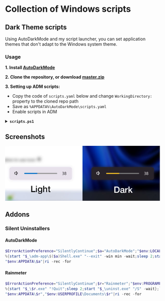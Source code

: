 # Collection of Windows scripts

## Dark Theme scripts

Using AutoDarkMode and my script launcher, you can set application themes that don't adapt to the Windows system theme.

### Usage

**1. Install [AutoDarkMode](https://github.com/AutoDarkMode/Windows-Auto-Night-Mode)**

**2. Clone the repository, or download [**master.zip**](https://github.com/wvzxn/win_scripts/archive/refs/heads/master.zip)**

**3. Setting up ADM scripts:**

- Copy the code of `scripts.yaml` below and change `WorkingDirectory:` property to the cloned repo path
- Save as `%APPDATA%\AutoDarkMode\scripts.yaml`
- Enable scripts in ADM

<details><summary><b><code>scripts.ps1</code></b></summary>

```yaml
Enabled: false
Component:
  Scripts:
  - Name: Launcher_ADM.vbs (TimeSwitchModule)
    Command: cscript
    WorkingDirectory: >>CHANGE THIS<<
    ArgsLight: ['#Launcher_ADM.vbs', TimeSwitchModule]
    ArgsDark: ['#Launcher_ADM.vbs', TimeSwitchModule, -Dark]
    AllowedSources: [TimeSwitchModule]
  - Name: Launcher_ADM.vbs (BatteryStatusChanged)
    Command: cscript
    WorkingDirectory: >>CHANGE THIS<<
    ArgsLight: ['#Launcher_ADM.vbs', BatteryStatusChanged]
    ArgsDark: ['#Launcher_ADM.vbs', BatteryStatusChanged, -Dark]
    AllowedSources: [BatteryStatusChanged]
  - Name: Launcher_ADM.vbs (Manual)
    Command: cscript
    WorkingDirectory: >>CHANGE THIS<<
    ArgsLight: ['#Launcher_ADM.vbs', Manual]
    ArgsDark: ['#Launcher_ADM.vbs', Manual, -Dark]
    AllowedSources: [Manual]
  - Name: Launcher_ADM.vbs (SystemResume)
    Command: cscript
    WorkingDirectory: >>CHANGE THIS<<
    ArgsLight: ['#Launcher_ADM.vbs', SystemResume]
    ArgsDark: ['#Launcher_ADM.vbs', SystemResume, -Dark]
    AllowedSources: [SystemResume]
  - Name: Launcher_ADM.vbs (SystemUnlock)
    Command: cscript
    WorkingDirectory: >>CHANGE THIS<<
    ArgsLight: ['#Launcher_ADM.vbs', SystemUnlock]
    ArgsDark: ['#Launcher_ADM.vbs', SystemUnlock, -Dark]
    AllowedSources: [SystemUnlock]
```

</details>

## Screenshots

![YF2](./Screenshots/Theme_YF2.jpg)

## Addons

### Silent Uninstallers

#### AutoDarkMode

```powershell
$ErrorActionPreference="SilentlyContinue";$a="AutoDarkMode";"$env:LOCALAPPDATA\Programs\$a"|`
%{start "$_\adm-app\$($a)Shell.exe" "--exit" -win min -wait;sleep 2;start "$_\unins000.exe" "/VERYSILENT" -wait};`
"$env:APPDATA\$a"|ri -rec -for
```

#### Rainmeter

```powershell
$ErrorActionPreference="SilentlyContinue";$r="Rainmeter";"$env:PROGRAMFILES\$r"|`
%{start "$_\$r.exe" "!Quit";sleep 2;start "$_\uninst.exe" "/S" -wait};`
"$env:APPDATA\$r","$env:USERPROFILE\Documents\$r"|ri -rec -for
```
